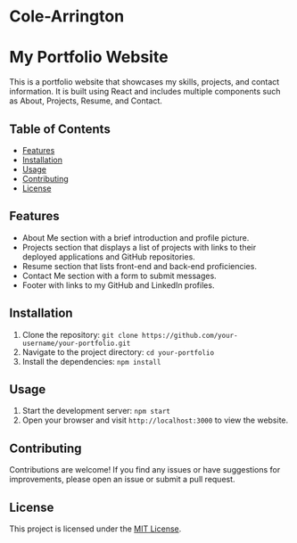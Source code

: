 # Cole-Arrington

# My Portfolio Website

This is a portfolio website that showcases my skills, projects, and contact information. It is built using React and includes multiple components such as About, Projects, Resume, and Contact.

## Table of Contents

- [Features](#features)
- [Installation](#installation)
- [Usage](#usage)
- [Contributing](#contributing)
- [License](#license)

## Features

- About Me section with a brief introduction and profile picture.
- Projects section that displays a list of projects with links to their deployed applications and GitHub repositories.
- Resume section that lists front-end and back-end proficiencies.
- Contact Me section with a form to submit messages.
- Footer with links to my GitHub and LinkedIn profiles.

## Installation

1. Clone the repository: `git clone https://github.com/your-username/your-portfolio.git`
2. Navigate to the project directory: `cd your-portfolio`
3. Install the dependencies: `npm install`

## Usage

1. Start the development server: `npm start`
2. Open your browser and visit `http://localhost:3000` to view the website.

## Contributing

Contributions are welcome! If you find any issues or have suggestions for improvements, please open an issue or submit a pull request.

## License

This project is licensed under the [MIT License](LICENSE).

